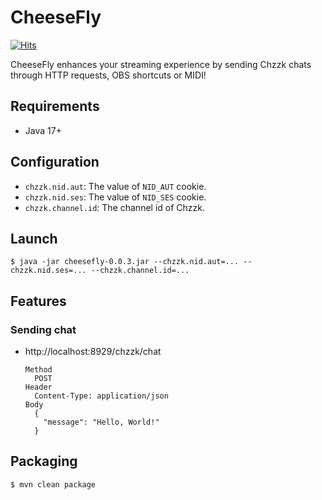 # CheeseFly

[![Hits](https://hits.sh/github.com/luhanbyeol/cheesefly.svg)](https://hits.sh/github.com/luhanbyeol/cheesefly/)

CheeseFly enhances your streaming experience by sending Chzzk chats through HTTP requests, OBS shortcuts or MIDI!

## Requirements

- Java 17+

## Configuration

- `chzzk.nid.aut`: The value of `NID_AUT` cookie.
- `chzzk.nid.ses`: The value of `NID_SES` cookie.
- `chzzk.channel.id`: The channel id of Chzzk.

## Launch

```shell
$ java -jar cheesefly-0.0.3.jar --chzzk.nid.aut=... --chzzk.nid.ses=... --chzzk.channel.id=...
```

## Features

### Sending chat

- http://localhost:8929/chzzk/chat
  ```
  Method
    POST
  Header
    Content-Type: application/json
  Body
    {
      "message": "Hello, World!"
    }
  ```

## Packaging
```
$ mvn clean package
```
